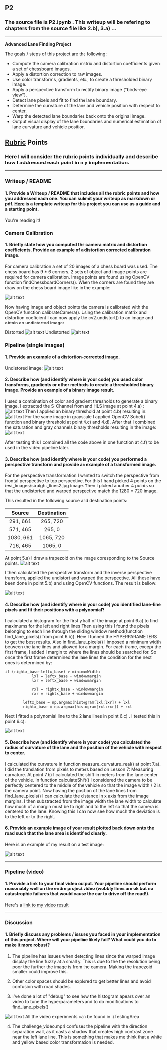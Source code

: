 ## P2

### The source file is P2.ipynb . This writeup will be refering to chapters from the source file like 2.b), 3.a) ...

---

**Advanced Lane Finding Project**

The goals / steps of this project are the following:

* Compute the camera calibration matrix and distortion coefficients given a set of chessboard images.
* Apply a distortion correction to raw images.
* Use color transforms, gradients, etc., to create a thresholded binary image.
* Apply a perspective transform to rectify binary image ("birds-eye view").
* Detect lane pixels and fit to find the lane boundary.
* Determine the curvature of the lane and vehicle position with respect to center.
* Warp the detected lane boundaries back onto the original image.
* Output visual display of the lane boundaries and numerical estimation of lane curvature and vehicle position.

[//]: # (Image References)

[image1]: ./output_images/chessCorners/2b_chessCornerscalibration10.jpg "ChessCorners"
[image2]: ./output_images/3a_chessDist.jpg "OriginalImage"
[image3]: ./output_images/3a_chessUndist.jpg "UndistortedImage"
[image4]: ./output_images/3a_undist.jpg "Undistorted"
[image5]: ./output_images/4a_s_channel.jpg "S-Channel"
[image6]: ./output_images/4b_s_binary.jpg "S-Channel binary"
[image7]: ./output_images/4e_combined_binary.jpg "S and Gray"
[image8]: ./output_images/5a_transRegion.jpg "Trapezoid"
[image9]: ./output_images/5b_undistWarped.jpg "Warped"
[image10]: ./output_images/6d_slidingWindow.jpg "Polynomial"
[image11]: ./output_images/example.jpg "Final"
[image12]: ./output_images/debug1.jpg "debug video"

[video1]: ./project_video_full.mp4 "Video"

## [Rubric](https://review.udacity.com/#!/rubrics/571/view) Points

### Here I will consider the rubric points individually and describe how I addressed each point in my implementation.  

---

### Writeup / README

#### 1. Provide a Writeup / README that includes all the rubric points and how you addressed each one.  You can submit your writeup as markdown or pdf.  [Here](https://github.com/udacity/CarND-Advanced-Lane-Lines/blob/master/writeup_template.md) is a template writeup for this project you can use as a guide and a starting point.  

You're reading it!

### Camera Calibration

#### 1. Briefly state how you computed the camera matrix and distortion coefficients. Provide an example of a distortion corrected calibration image.

For camera calibration a set of 20 images of a chess board was used. The chess board has 9 * 6 corners. 2 sets of object and image points are required for camera calibration. Image points are found using OpenCV function findChessboardCorners(). When the corners are found they are draw on the chess board image like in the example:

![alt text][image1]

Now having image and object points the camera is calibrated with the OpenCV function calibrateCamera(). Using the calibration matrix and distortion coeficient I can now apply the cv2.undistort() to an image and obtain an undistorted image:

Distorted
![alt text][image2] 
Undistorted
![alt text][image3]

### Pipeline (single images)

#### 1. Provide an example of a distortion-corrected image.

Undistored image:
![alt text][image4]

#### 2. Describe how (and identify where in your code) you used color transforms, gradients or other methods to create a thresholded binary image.  Provide an example of a binary image result.

I used a combination of color and gradient thresholds to generate a binary image. I extracted the S-Channel from and HLS image at point 4.a) :
![alt text][image5]
Then I applied an binary threshold at point 4.b) resulting in:
![alt text][image6]
For the same image in grayscale I applied OpenCV Sobel() function and binary threshold at point 4.c) and 4.d). After that I combined the saturation and gray channels binary thresholds resulting in the image:
![alt text][image7]

After testing this I combined all the code above in one function at 4.f) to be used in the video pipeline later.

#### 3. Describe how (and identify where in your code) you performed a perspective transform and provide an example of a transformed image.

For the perspective transformation I wanted to switch the perspective from frontal perspective to top perspective. For this I hand picked 4 points on the test_images/straight_lines2.jpg image. Then I picked another 4 points so that the undistorted and warped perspective match the 1280 * 720 image.

This resulted in the following source and destination points:

| Source        | Destination   | 
|:-------------:|:-------------:| 
| 291, 661      | 265, 720      | 
| 571, 465      | 265, 0        |
| 1030, 661     | 1065, 720     |
| 716, 465      | 1065, 0       |

At point 5.a) I draw a trapezoid on the image coresponding to the Source points.
![alt text][image8]

I then calculated the perspective transform and the inverse perspective transform, applied the undistort and warped the perspective. All these have been done in point 5.b) and using OpenCV functions. The result is bellow:

![alt text][image9]

#### 4. Describe how (and identify where in your code) you identified lane-line pixels and fit their positions with a polynomial?

I calculated a histogram for the first y half of the image at point 6.a) to find maximums for the left and right lines Then using this I found the pixels belonging to each line through the sliding window method(function find_lane_pixels() from point 6.b)). Here I tunned the HYPERPARAMETERS to get the best results. Also in find_lane_pixels() I imposed a minimum width between the lane lines and allowed for a margin. For each frame, except the first frame, I added I margin to where the lines should be searched for. So once the first frame determined the lane lines the condition for the next ones is determined by:

```
if (rightx_base-leftx_base) > minimumWidth:
            lxl = leftx_base - windowmargin
            lxr = leftx_base + windowmargin

            rxl = rightx_base - windowmargin
            rxr = rightx_base + windowmargin

        leftx_base = np.argmax(histogram[lxl:lxr]) + lxl
        rightx_base = np.argmax(histogram[rxl:rxr]) + rxl
```

Next I fitted a polynomial line to the 2 lane lines in point 6.c) . I tested this in point 6.c):


![alt text][image10]

#### 5. Describe how (and identify where in your code) you calculated the radius of curvature of the lane and the position of the vehicle with respect to center.

I calculated the curvature in function measure_curvature_real() at point 7.a). I did the translation from pixels to meters based on Lesson 7: Measuring curvature. At point 7.b) I calculated the shift in meters from the lane center of the vehicle. In function calculateShift() I considered the camera to be perfectly centered to the middle of the vehicle so that the image width / 2 is the camera point. Now having the position of the lane lines from find_lane_pixels() I can calculate the distance in x axis from the image margins. I then substracted from the image width the lane width to calculate how much of a margin must be to right and to the left so that the camera is centered to the lane. Knowing this I can now see how much the deviation is to the left or to the right.

#### 6. Provide an example image of your result plotted back down onto the road such that the lane area is identified clearly.

Here is an example of my result on a test image:

![alt text][image11]

---

### Pipeline (video)

#### 1. Provide a link to your final video output.  Your pipeline should perform reasonably well on the entire project video (wobbly lines are ok but no catastrophic failures that would cause the car to drive off the road!).


Here's a [link to my video result](./project_video_full.mp4)

---

### Discussion

#### 1. Briefly discuss any problems / issues you faced in your implementation of this project.  Where will your pipeline likely fail?  What could you do to make it more robust?

1. The pipeline has issues when detecting lines since the warped image display the line fuzzy at a small y. This is due to the the resolution being poor the further the image is from the camera. Making the trapezoid smaller could improve this. 

2. Other color spaces should be explored to get better lines and avoid confusion with road shades.

3. I've done a lot of "debug" to see how the histogram apears over an video to tune the hyperparameters and to do modifications to find_lane_pixels()

![alt text][image12]
All the video experiments can be found in ./TestingArea

4. The challenge_video.mp4 confuses the pipeline with the direction separation wall, as it casts a shadow that creates high contrast zone near the left lane line. This is something that makes me think that a white and yellow based color transformation is needed.